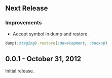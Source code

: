 ## Next Release

### Improvements

* Accept symbol in dump and restore.

``` ruby
dump(:staging).restore(:development, :backup)
```

## 0.0.1 - October 31, 2012

Initial release.
